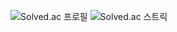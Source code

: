 ![Solved.ac 프로필](http://mazassumnida.wtf/api/v2/generate_badge?boj=ohxorud)
![Solved.ac 스트릭](http://mazandi.herokuapp.com/api?handle=ohxorud&theme=dark)

